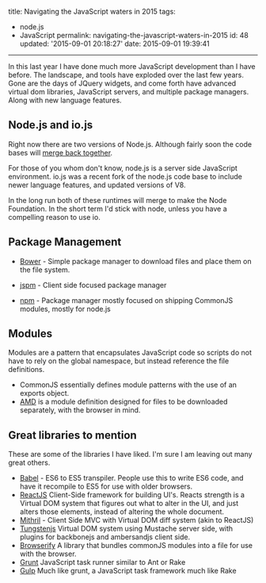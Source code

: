 title: Navigating the JavaScript waters in 2015
tags:

  - node.js
  - JavaScript
permalink: navigating-the-javascript-waters-in-2015
id: 48
updated: '2015-09-01 20:18:27'
date: 2015-09-01 19:39:41
---

In this last year I have done much more JavaScript development than I have before. The landscape, and tools have exploded over the last few years. Gone are the days of JQuery widgets, and come forth have advanced virtual dom libraries, JavaScript servers, and multiple package managers. Along with new language features.
<!-- more -->
## Node.js and io.js

Right now there are two versions of Node.js. Although fairly soon the code bases will [merge back together](http://thenextweb.com/dd/2015/06/16/node-js-and-io-js-are-settling-their-differences-merging-back-together/).

For those of you whom don't know, node.js is a server side JavaScript environment. io.js was a recent fork of the node.js code base to include newer language features, and updated versions of V8.

In the long run both of these runtimes will merge to make the Node Foundation. In the short term I'd stick with node, unless you have a compelling reason to use io.

## Package Management

* [Bower](http://bower.io/) - Simple package manager to download files and place them on the file system.

* [jspm](http://jspm.io/) - Client side focused package manager

* [npm](https://www.npmjs.com) - Package manager mostly focused on shipping CommonJS modules, mostly for node.js


## Modules

Modules are a pattern that encapsulates JavaScript code so scripts do not have to rely on the global namespace, but instead reference the file definitions.

* CommonJS essentially defines module patterns with the use of an exports object.
* [AMD](http://requirejs.org/docs/whyamd.html) is a module definition designed for files to be downloaded separately, with the browser in mind.

## Great libraries to mention

These are some of the libraries I have liked. I'm sure I am leaving out many great others.

* [Babel](https://babeljs.io/) - ES6 to ES5 transpiler. People use this to write ES6 code, and have it recompile to ES5 for use with older browsers.
* [ReactJS](http://facebook.github.io/react/) Client-Side framework for building UI's. Reacts strength is a Virtual DOM system that figures out what to alter in the UI, and just alters those elements, instead of altering the whole document.
* [Mithril](https://lhorie.github.io/mithril/) - Client Side MVC with Virtual DOM diff system (akin to ReactJS)
* [Tungstenjs](https://github.com/wayfair/tungstenjs) Virtual DOM system using Mustache server side, with plugins for backbonejs and ambersandjs client side.
* [Browserify](http://browserify.org/) A library that bundles commonJS modules into a file for use with the browser.
* [Grunt](http://gruntjs.com/) JavaScript task runner similar to Ant or Rake
* [Gulp](http://gulpjs.com/) Much like grunt, a JavaScript task framework much like Rake
